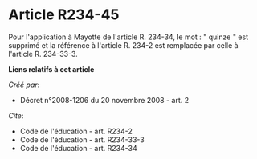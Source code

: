 # Article R234-45

Pour l'application à Mayotte de l'article R. 234-34, le mot : " quinze " est supprimé et la référence à l'article R. 234-2
est remplacée par celle à l'article R. 234-33-3.

**Liens relatifs à cet article**

_Créé par_:

  - Décret n°2008-1206 du 20 novembre 2008 - art. 2

_Cite_:

  - Code de l'éducation - art. R234-2
  - Code de l'éducation - art. R234-33-3
  - Code de l'éducation - art. R234-34
